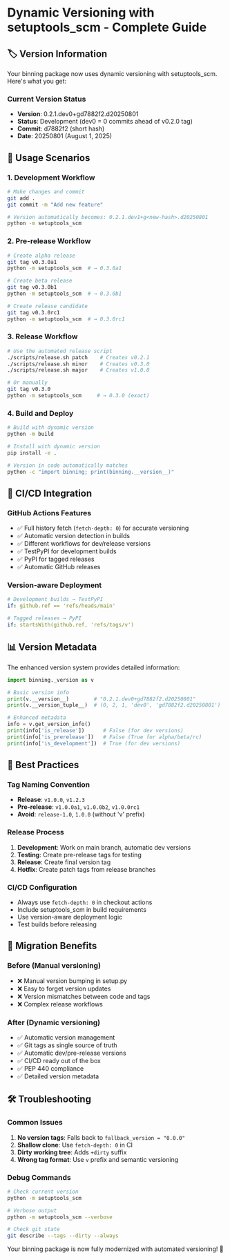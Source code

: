 # Dynamic Versioning with setuptools_scm - Complete Guide

## 🏷️ Version Information

Your binning package now uses dynamic versioning with setuptools_scm. Here's what you get:

### Current Version Status
- **Version**: 0.2.1.dev0+gd7882f2.d20250801
- **Status**: Development (dev0 = 0 commits ahead of v0.2.0 tag)
- **Commit**: d7882f2 (short hash)
- **Date**: 20250801 (August 1, 2025)

## 🚀 Usage Scenarios

### 1. Development Workflow
```bash
# Make changes and commit
git add .
git commit -m "Add new feature"

# Version automatically becomes: 0.2.1.dev1+g<new-hash>.d20250801
python -m setuptools_scm
```

### 2. Pre-release Workflow
```bash
# Create alpha release
git tag v0.3.0a1
python -m setuptools_scm  # → 0.3.0a1

# Create beta release  
git tag v0.3.0b1
python -m setuptools_scm  # → 0.3.0b1

# Create release candidate
git tag v0.3.0rc1
python -m setuptools_scm  # → 0.3.0rc1
```

### 3. Release Workflow
```bash
# Use the automated release script
./scripts/release.sh patch    # Creates v0.2.1
./scripts/release.sh minor    # Creates v0.3.0  
./scripts/release.sh major    # Creates v1.0.0

# Or manually
git tag v0.3.0
python -m setuptools_scm     # → 0.3.0 (exact)
```

### 4. Build and Deploy
```bash
# Build with dynamic version
python -m build

# Install with dynamic version
pip install -e .

# Version in code automatically matches
python -c "import binning; print(binning.__version__)"
```

## 🔧 CI/CD Integration

### GitHub Actions Features
- ✅ Full history fetch (`fetch-depth: 0`) for accurate versioning
- ✅ Automatic version detection in builds
- ✅ Different workflows for dev/release versions
- ✅ TestPyPI for development builds
- ✅ PyPI for tagged releases
- ✅ Automatic GitHub releases

### Version-aware Deployment
```yaml
# Development builds → TestPyPI
if: github.ref == 'refs/heads/main'

# Tagged releases → PyPI  
if: startsWith(github.ref, 'refs/tags/v')
```

## 📊 Version Metadata

The enhanced version system provides detailed information:

```python
import binning._version as v

# Basic version info
print(v.__version__)        # "0.2.1.dev0+gd7882f2.d20250801"
print(v.__version_tuple__)  # (0, 2, 1, 'dev0', 'gd7882f2.d20250801')

# Enhanced metadata
info = v.get_version_info()
print(info['is_release'])      # False (for dev versions)
print(info['is_prerelease'])   # False (True for alpha/beta/rc)
print(info['is_development'])  # True (for dev versions)
```

## 🎯 Best Practices

### Tag Naming Convention
- **Release**: `v1.0.0`, `v1.2.3`
- **Pre-release**: `v1.0.0a1`, `v1.0.0b2`, `v1.0.0rc1`
- **Avoid**: `release-1.0`, `1.0.0` (without 'v' prefix)

### Release Process
1. **Development**: Work on main branch, automatic dev versions
2. **Testing**: Create pre-release tags for testing
3. **Release**: Create final version tag
4. **Hotfix**: Create patch tags from release branches

### CI/CD Configuration
- Always use `fetch-depth: 0` in checkout actions
- Include setuptools_scm in build requirements
- Use version-aware deployment logic
- Test builds before releasing

## 🔄 Migration Benefits

### Before (Manual versioning)
- ❌ Manual version bumping in setup.py
- ❌ Easy to forget version updates
- ❌ Version mismatches between code and tags
- ❌ Complex release workflows

### After (Dynamic versioning)
- ✅ Automatic version management
- ✅ Git tags as single source of truth
- ✅ Automatic dev/pre-release versions
- ✅ CI/CD ready out of the box
- ✅ PEP 440 compliance
- ✅ Detailed version metadata

## 🛠️ Troubleshooting

### Common Issues
1. **No version tags**: Falls back to `fallback_version = "0.0.0"`
2. **Shallow clone**: Use `fetch-depth: 0` in CI
3. **Dirty working tree**: Adds `+dirty` suffix
4. **Wrong tag format**: Use `v` prefix and semantic versioning

### Debug Commands
```bash
# Check current version
python -m setuptools_scm

# Verbose output
python -m setuptools_scm --verbose

# Check git state
git describe --tags --dirty --always
```

Your binning package is now fully modernized with automated versioning! 🎉
